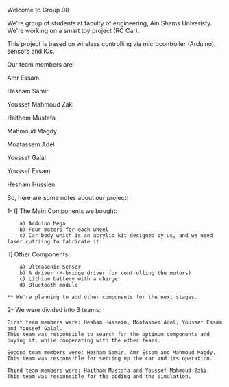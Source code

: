 Welcome to Group 08	

We're group of students at faculty of engineering, Ain Shams Univeristy. We're working on a smart toy project (RC Car).

This project is based on wireless controlling via microcontroller (Arduino), sensors and ICs.

Our team members are:

Amr Essam

Hesham Samir

Youssef Mahmoud Zaki

Haithem Mustafa

Mahmoud Magdy

Moatassem Adel

Youssef Galal

Youssef Essam

Hesham Hussien


So, here are some notes about our project:

1-  I] The Main Components we bought:

		a) Arduino Mega
		b) Four motors for each wheel
		c) Car body which is an acrylic kit designed by us, and we used laser cuttiing to fabricate it
		
   II] Other Components:
	
		a) Ultrasonic Sensor
		b) A driver (H-bridge driver for controlling the motors)
		c) Lithium battery with a charger
		d) Bluetooth module
		
	** We're planning to add other components for the next stages.
	
2-	We were divided into 3 teams:

	First team members were: Hesham Hussein, Moatassem Adel, Youssef Essam and Youssef Galal.
	This team was responsible to search for the optimum components and buying it, while cooperating with the other teams.
	
	Second team members were: Hesham Samir, Amr Essam and Mahmoud Magdy.
	This team was responsible for setting up the car and its operation.
	
	Third team members were: Haitham Mustafa and Youssef Mahmoud Zaki.
	This team was responsible for the coding and the simulation.
	
	

